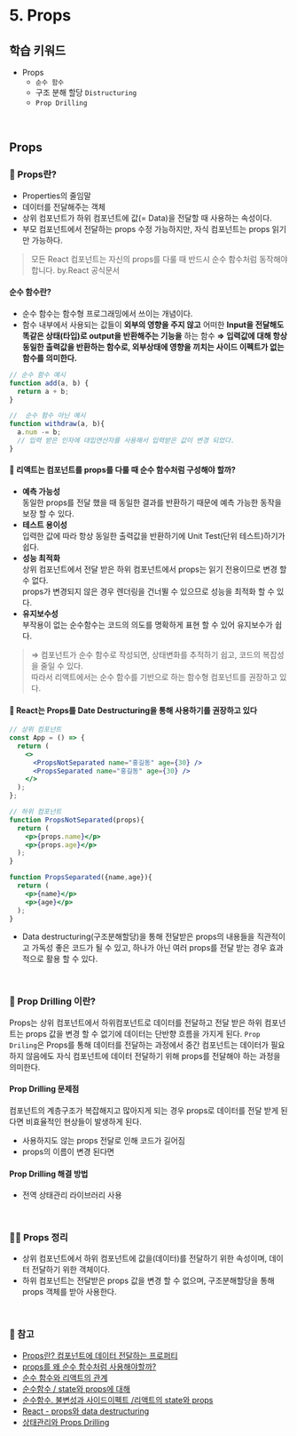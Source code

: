 # 5. Props

## 학습 키워드

- Props
  - `순수 함수`
  - 구조 분해 할당 `Distructuring`
  - `Prop Drilling`

<br/>

## Props

### 📖 Props란?

- Properties의 줄임말
- 데이터를 전달해주는 객체
- 상위 컴포넌트가 하위 컴포넌트에 값(= Data)을 전달할 때 사용하는 속성이다.
- 부모 컴포넌트에서 전달하는 props 수정 가능하지만, 자식 컴포넌트는 props 읽기만 가능하다.

> 모든 React 컴포넌트는 자신의 props를 다룰 때 반드시 순수 함수처럼 동작해야 합니다. by.React 공식문서

#### 순수 함수란?

- 순수 함수는 함수형 프로그래밍에서 쓰이는 개념이다.
- 함수 내부에서 사용되는 값들이 __외부의 영향을 주지 않고__ 어떠한 __Input을 전달해도 똑같은 상태(타입)로 output을 반환해주는 기능을__ 하는 함수
__⇒ 입력값에 대해 항상 동일한 출력값을 반환하는 함수로, 외부상태에 영향을 끼치는 사이드 이펙트가 없는 함수를 의미한다.__

```javascript
// 순수 함수 예시 
function add(a, b) {
  return a + b;
}
```

```javascript
//  순수 함수 아닌 예시
function withdraw(a, b){
  a.num -= b;
  // 입력 받은 인자에 대입연산자를 사용해서 입력받은 값이 변경 되었다.
}
```

#### 🤖 리액트는 컴포넌트를 props를 다룰 때 순수 함수처럼 구성해야 할까?

- __예측 가능성__<br>
  동일한 props를 전달 했을 때 동일한 결과를 반환하기 때문에 예측 가능한 동작을 보장 할 수 있다.
- __테스트 용이성__<br>
  입력한 값에 따라 항상 동일한 출력값을 반환하기에 Unit Test(단위 테스트)하기가 쉽다.
- __성능 최적화__<br>
  상위 컴포넌트에서 전달 받은 하위 컴포넌트에서 props는 읽기 전용이므로 변경 할 수 없다.<br/>
  props가 변경되지 않은 경우 렌더링을 건너뛸 수 있으므로 성능을 최적화 할 수 있다.
- __유지보수성__<br>
  부작용이 없는 순수함수는 코드의 의도를 명확하게 표현 할 수 있어 유지보수가 쉽다.

> ⇒ 컴포넌트가 순수 함수로 작성되면, 상태변화를 추적하기 쉽고, 코드의 복잡성을 줄일 수 있다.<br/>
따라서 리액트에서는 순수 함수를 기반으로 하는 함수형 컴포넌트를 권장하고 있다.

#### 🤖 React는 Props를 Date Destructuring을 통해 사용하기를 권장하고 있다

```jsx
// 상위 컴포넌트 
const App = () => {
  return (
    <>
      <PropsNotSeparated name="홍길동" age={30} />
      <PropsSeparated name="홍길동" age={30} />
    </>
  );
};

// 하위 컴포넌트 
function PropsNotSeparated(props){
  return (
    <p>{props.name}</p>
    <p>{props.age}</p>
  );
}

function PropsSeparated({name,age}){
  return (
    <p>{name}</p>
    <p>{age}</p>
  );
}
```

- Data destructuring(구조분해할당)을 통해 전달받은 props의 내용들을 직관적이고 가독성 좋은 코드가 될 수 있고, 하나가 아닌 여러 props를 전달 받는 경우 효과적으로 활용 할 수 있다.

<br/>

### 🤔 Prop Drilling 이란?

Props는 상위 컴포넌트에서 하위컴포넌트로 데이터를 전달하고 전달 받은 하위 컴포넌트는 props 값을 변경 할 수 없기에 데이터는 단반향 흐름을 가지게 된다. `Prop Driling`은 Props를 통해 데이터를 전달하는 과정에서 중간 컴포넌트는 데이터가 필요하지 않음에도 자식 컴포넌트에 데이터 전달하기 위해 props를 전달해야 하는 과정을 의미한다.

#### Prop Drilling 문제점

컴포넌트의 계층구조가 복잡해지고 많아지게 되는 경우 props로 데이터를 전달 받게 된다면 비효율적인 현상들이 발생하게 된다.

- 사용하지도 않는 props 전달로 인해 코드가 길어짐
- props의 이름이 변경 된다면

#### Prop Drilling 해결 방법

- 전역 상태관리 라이브러리 사용

<br/>

### ✍🏻 Props 정리

- 상위 컴포넌트에서 하위 컴포넌트에 값을(데이터)를 전달하기 위한 속성이며, 데이터 전달하기 위한 객체이다.
- 하위 컴포넌트는 전달받은 props 값을 변경 할 수 없으며, 구조분해할당을 통해 props 객체를 받아 사용한다.

<br/>

### 🔗 참고

- [Props란? 컴포넌트에 데이터 전달하는 프로퍼티](https://life-with-coding.tistory.com/509)
- [props를 왜 순수 함수처럼 사용해야할까?](https://tried.tistory.com/88)
- [순수 함수와 리액트의 관계](https://velog.io/@kcj_dev96/순수-함수와-리액트의-관계)
- [순수함수 / state와 props에 대해](https://junvelee.tistory.com/148)
- [순수함수. 불변성과 사이드이펙트 /리액트의 state와 props](https://jellajellaangela.tistory.com/79)
- [React - props와 data destructuring](https://velog.io/@hyeseong/React-props-data-destructuring)
- [상태관리와 Props Drilling](https://velog.io/@ahsy92/기술면접-상태관리와-Props-Drilling)
